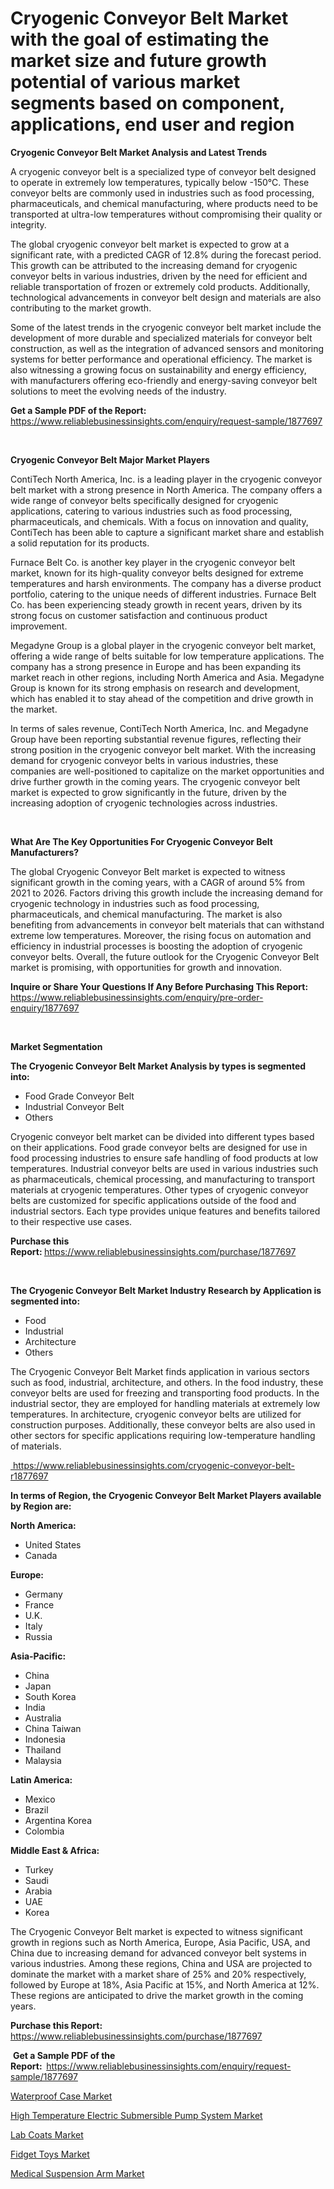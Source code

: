 <p><h1>Cryogenic Conveyor Belt Market with the goal of estimating the market size and future growth potential of various market segments based on component, applications, end user and region</h1></p><p><strong>Cryogenic Conveyor Belt Market Analysis and Latest Trends</strong></p>
<p><p>A cryogenic conveyor belt is a specialized type of conveyor belt designed to operate in extremely low temperatures, typically below -150°C. These conveyor belts are commonly used in industries such as food processing, pharmaceuticals, and chemical manufacturing, where products need to be transported at ultra-low temperatures without compromising their quality or integrity.</p><p>The global cryogenic conveyor belt market is expected to grow at a significant rate, with a predicted CAGR of 12.8% during the forecast period. This growth can be attributed to the increasing demand for cryogenic conveyor belts in various industries, driven by the need for efficient and reliable transportation of frozen or extremely cold products. Additionally, technological advancements in conveyor belt design and materials are also contributing to the market growth.</p><p>Some of the latest trends in the cryogenic conveyor belt market include the development of more durable and specialized materials for conveyor belt construction, as well as the integration of advanced sensors and monitoring systems for better performance and operational efficiency. The market is also witnessing a growing focus on sustainability and energy efficiency, with manufacturers offering eco-friendly and energy-saving conveyor belt solutions to meet the evolving needs of the industry.</p></p>
<p><strong>Get a Sample PDF of the Report:&nbsp;</strong> <a href="https://www.reliablebusinessinsights.com/enquiry/request-sample/1877697">https://www.reliablebusinessinsights.com/enquiry/request-sample/1877697</a></p>
<p>&nbsp;</p>
<p><strong>Cryogenic Conveyor Belt Major Market Players</strong></p>
<p><p>ContiTech North America, Inc. is a leading player in the cryogenic conveyor belt market with a strong presence in North America. The company offers a wide range of conveyor belts specifically designed for cryogenic applications, catering to various industries such as food processing, pharmaceuticals, and chemicals. With a focus on innovation and quality, ContiTech has been able to capture a significant market share and establish a solid reputation for its products.</p><p>Furnace Belt Co. is another key player in the cryogenic conveyor belt market, known for its high-quality conveyor belts designed for extreme temperatures and harsh environments. The company has a diverse product portfolio, catering to the unique needs of different industries. Furnace Belt Co. has been experiencing steady growth in recent years, driven by its strong focus on customer satisfaction and continuous product improvement.</p><p>Megadyne Group is a global player in the cryogenic conveyor belt market, offering a wide range of belts suitable for low temperature applications. The company has a strong presence in Europe and has been expanding its market reach in other regions, including North America and Asia. Megadyne Group is known for its strong emphasis on research and development, which has enabled it to stay ahead of the competition and drive growth in the market.</p><p>In terms of sales revenue, ContiTech North America, Inc. and Megadyne Group have been reporting substantial revenue figures, reflecting their strong position in the cryogenic conveyor belt market. With the increasing demand for cryogenic conveyor belts in various industries, these companies are well-positioned to capitalize on the market opportunities and drive further growth in the coming years. The cryogenic conveyor belt market is expected to grow significantly in the future, driven by the increasing adoption of cryogenic technologies across industries.</p></p>
<p>&nbsp;</p>
<p><strong>What Are The Key Opportunities For Cryogenic Conveyor Belt Manufacturers?</strong></p>
<p><p>The global Cryogenic Conveyor Belt market is expected to witness significant growth in the coming years, with a CAGR of around 5% from 2021 to 2026. Factors driving this growth include the increasing demand for cryogenic technology in industries such as food processing, pharmaceuticals, and chemical manufacturing. The market is also benefiting from advancements in conveyor belt materials that can withstand extreme low temperatures. Moreover, the rising focus on automation and efficiency in industrial processes is boosting the adoption of cryogenic conveyor belts. Overall, the future outlook for the Cryogenic Conveyor Belt market is promising, with opportunities for growth and innovation.</p></p>
<p><strong>Inquire or Share Your Questions If Any Before Purchasing This Report:</strong> <a href="https://www.reliablebusinessinsights.com/enquiry/pre-order-enquiry/1877697">https://www.reliablebusinessinsights.com/enquiry/pre-order-enquiry/1877697</a></p>
<p>&nbsp;</p>
<p><strong>Market Segmentation</strong></p>
<p><strong>The Cryogenic Conveyor Belt Market Analysis by types is segmented into:</strong></p>
<p><ul><li>Food Grade Conveyor Belt</li><li>Industrial Conveyor Belt</li><li>Others</li></ul></p>
<p><p>Cryogenic conveyor belt market can be divided into different types based on their applications. Food grade conveyor belts are designed for use in food processing industries to ensure safe handling of food products at low temperatures. Industrial conveyor belts are used in various industries such as pharmaceuticals, chemical processing, and manufacturing to transport materials at cryogenic temperatures. Other types of cryogenic conveyor belts are customized for specific applications outside of the food and industrial sectors. Each type provides unique features and benefits tailored to their respective use cases.</p></p>
<p><strong>Purchase this Report:&nbsp;</strong><a href="https://www.reliablebusinessinsights.com/purchase/1877697">https://www.reliablebusinessinsights.com/purchase/1877697</a></p>
<p>&nbsp;</p>
<p><strong>The Cryogenic Conveyor Belt Market Industry Research by Application is segmented into:</strong></p>
<p><ul><li>Food</li><li>Industrial</li><li>Architecture</li><li>Others</li></ul></p>
<p><p>The Cryogenic Conveyor Belt Market finds application in various sectors such as food, industrial, architecture, and others. In the food industry, these conveyor belts are used for freezing and transporting food products. In the industrial sector, they are employed for handling materials at extremely low temperatures. In architecture, cryogenic conveyor belts are utilized for construction purposes. Additionally, these conveyor belts are also used in other sectors for specific applications requiring low-temperature handling of materials.</p></p>
<p><a href="https://www.reliablebusinessinsights.com/cryogenic-conveyor-belt-r1877697">&nbsp;https://www.reliablebusinessinsights.com/cryogenic-conveyor-belt-r1877697</a></p>
<p><strong>In terms of Region, the Cryogenic Conveyor Belt Market Players available by Region are:</strong></p>
<p>
    <p> <strong> North America: </strong>
        <ul>
            <li>United States</li>
            <li>Canada</li>
        </ul>
        </p> 
    <p> <strong> Europe: </strong>
        <ul>
            <li>Germany</li>
            <li>France</li>
            <li>U.K.</li>
            <li>Italy</li>
            <li>Russia</li>
        </ul>
        </p> 
    <p> <strong> Asia-Pacific: </strong>
        <ul>
            <li>China</li>
            <li>Japan</li>
            <li>South Korea</li>
            <li>India</li>
            <li>Australia</li>
            <li>China Taiwan</li>
            <li>Indonesia</li>
            <li>Thailand</li>
            <li>Malaysia</li>
        </ul>
        </p> 
    <p> <strong> Latin America: </strong>
        <ul>
            <li>Mexico</li>
            <li>Brazil</li>
            <li>Argentina Korea</li>
            <li>Colombia</li>
        </ul>
        </p> 
    <p> <strong> Middle East & Africa: </strong>
        <ul>
            <li>Turkey</li>
            <li>Saudi</li>
            <li>Arabia</li>
            <li>UAE</li>
            <li>Korea</li>
        </ul>
    </p>
    </p>
<p><p>The Cryogenic Conveyor Belt market is expected to witness significant growth in regions such as North America, Europe, Asia Pacific, USA, and China due to increasing demand for advanced conveyor belt systems in various industries. Among these regions, China and USA are projected to dominate the market with a market share of 25% and 20% respectively, followed by Europe at 18%, Asia Pacific at 15%, and North America at 12%. These regions are anticipated to drive the market growth in the coming years.</p></p>
<p><strong>Purchase this Report: </strong><a href="https://www.reliablebusinessinsights.com/purchase/1877697">https://www.reliablebusinessinsights.com/purchase/1877697</a></p>
<p>&nbsp;<strong>Get a Sample PDF of the Report:&nbsp;&nbsp;</strong><a href="https://www.reliablebusinessinsights.com/enquiry/request-sample/1877697">https://www.reliablebusinessinsights.com/enquiry/request-sample/1877697</a></p>
<p><strong></strong></p>
<p><p><a href="https://medium.com/@danielwardb654202/waterproof-case-market-research-report-market-forecast-and-growth-prospects-with-a-steady-cagr-of-e2f9d667a1e8">Waterproof Case Market</a></p><p><a href="https://github.com/JosephMorgnlvXXff/Market-Research-Report-List-1/blob/main/high-temperature-electric-submersible-pump-system-market.md">High Temperature Electric Submersible Pump System Market</a></p><p><a href="https://medium.com/@jewelmohr25/global-lab-coats-market-exploring-market-share-market-trends-and-future-growth-dfe55858d336">Lab Coats Market</a></p><p><a href="https://medium.com/@madw10245644/fidget-toys-industry-analysis-report-its-market-size-growing-with-a-cagr-of-14-9-e25fd9981b94">Fidget Toys Market</a></p><p><a href="https://github.com/ochgvvcj16/Market-Research-Report-List-1/blob/main/medical-suspension-arm-market.md">Medical Suspension Arm Market</a></p></p>